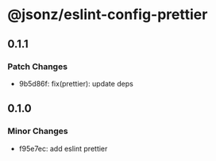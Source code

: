 # @jsonz/eslint-config-prettier

## 0.1.1

### Patch Changes

- 9b5d86f: fix(prettier): update deps

## 0.1.0

### Minor Changes

- f95e7ec: add eslint prettier
